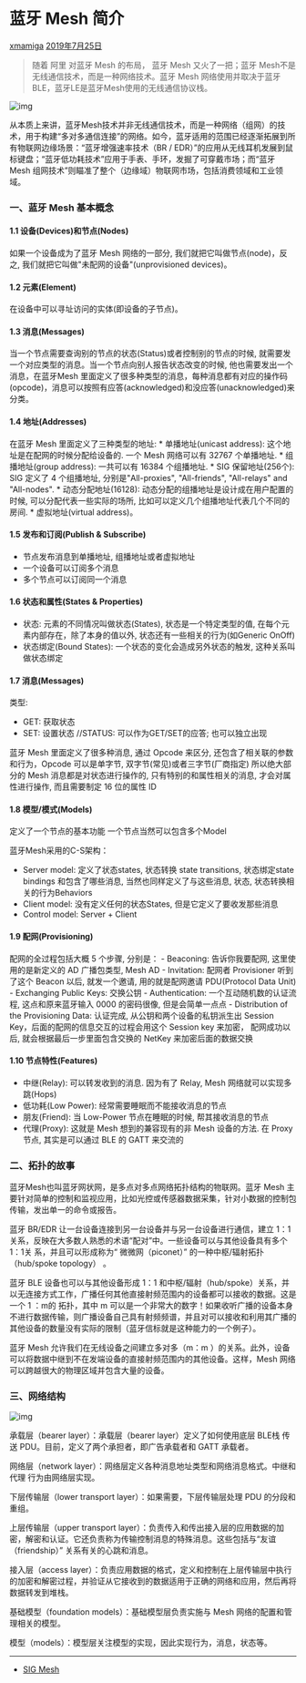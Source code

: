 # 蓝牙 Mesh 简介

 [xmamiga](http://www.xmamiga.com/author/zengzy/) [2019年7月25日](http://www.xmamiga.com/3433/)

> 随着 阿里 对蓝牙 Mesh 的布局， 蓝牙 Mesh 又火了一把；蓝牙 Mesh不是无线通信技术，而是一种网络技术。蓝牙 Mesh 网络使用并取决于蓝牙 BLE，蓝牙LE是蓝牙Mesh使用的无线通信协议栈。




![img](http://www.xmamiga.com/wp-content/uploads/2019/07/Mesh-Device-Networks_800x800-660x660.jpg)



从本质上来讲，蓝牙Mesh技术并非无线通信技术，而是一种网络（组网）的技术，用于构建“多对多通信连接”的网络。如今，蓝牙适用的范围已经逐渐拓展到所有物联网边缘场景：“蓝牙增强速率技术（BR / EDR）”的应用从无线耳机发展到鼠标键盘；“蓝牙低功耗技术”应用于手表、手环，发掘了可穿戴市场；而“蓝牙 Mesh 组网技术”则瞄准了整个（边缘域）物联网市场，包括消费领域和工业领域。

### 一、蓝牙 Mesh 基本概念

#### 1.1 设备(Devices)和节点(Nodes)

如果一个设备成为了蓝牙 Mesh 网络的一部分, 我们就把它叫做节点(node)，反之, 我们就把它叫做"未配网的设备"(unprovisioned devices)。

#### 1.2 元素(Element)

在设备中可以寻址访问的实体(即设备的子节点)。

#### 1.3 消息(Messages)

当一个节点需要查询别的节点的状态(Status)或者控制别的节点的时候, 就需要发一个对应类型的消息。当一个节点向别人报告状态改变的时候, 他也需要发出一个消息，在蓝牙Mesh 里面定义了很多种类型的消息，每种消息都有对应的操作码(opcode)，消息可以按照有应答(acknowledged)和没应答(unacknowledged)来分类。

#### 1.4 地址(Addresses)

在蓝牙 Mesh 里面定义了三种类型的地址: * 单播地址(unicast address): 这个地址是在配网的时候分配给设备的. 一个 Mesh 网络可以有 32767 个单播地址. * 组播地址(group address): 一共可以有 16384 个组播地址. * SIG 保留地址(256个): SIG 定义了 4 个组播地址, 分别是"All-proxies", "All-friends", "All-relays" and "All-nodes". * 动态分配地址(16128): 动态分配的组播地址是设计成在用户配置的时候, 可以分配代表一些实际的场所, 比如可以定义几个组播地址代表几个不同的房间. * 虚拟地址(virtual address)。

#### 1.5 发布和订阅(Publish & Subscribe)

- 节点发布消息到单播地址, 组播地址或者虚拟地址
- 一个设备可以订阅多个消息
- 多个节点可以订阅同一个消息

#### 1.6 状态和属性(States & Properties)

- 状态: 元素的不同情况叫做状态(States), 状态是一个特定类型的值, 在每个元素内部存在，除了本身的值以外, 状态还有一些相关的行为(如Generic OnOff)
- 状态绑定(Bound States): 一个状态的变化会造成另外状态的触发, 这种关系叫做状态绑定

#### 1.7 消息(Messages)

类型:

- GET: 获取状态
- SET: 设置状态 //STATUS: 可以作为GET/SET的应答; 也可以独立出现

蓝牙 Mesh 里面定义了很多种消息, 通过 Opcode 来区分, 还包含了相关联的参数和行为，Opcode 可以是单字节, 双字节(常见)或者三字节(厂商指定)
所以绝大部分的 Mesh 消息都是对状态进行操作的, 只有特别的和属性相关的消息, 才会对属性进行操作, 而且需要制定 16 位的属性 ID

#### 1.8 模型/模式(Models)

定义了一个节点的基本功能
一个节点当然可以包含多个Model

蓝牙Mesh采用的C-S架构：

- Server model: 定义了状态states, 状态转换 state transitions, 状态绑定state bindings 和包含了哪些消息, 当然也同样定义了与这些消息, 状态, 状态转换相关的行为Behaviors
- Client model: 没有定义任何的状态States, 但是它定义了要收发那些消息
- Control model: Server + Client

#### 1.9 配网(Provisioning)

配网的全过程包括大概 5 个步骤, 分别是：
\- Beaconing: 告诉你我要配网, 这里使用的是新定义的 AD 广播包类型, Mesh AD
\- Invitation: 配网者 Provisioner 听到了这个 Beacon 以后, 就发一个邀请, 用的就是配网邀请 PDU(Protocol Data Unit)
\- Exchanging Public Keys: 交换公钥
\- Authentication: 一个互动随机数的认证流程, 这点和原来蓝牙输入 0000 的密码很像, 但是会简单一点点
\- Distribution of the Provisioning Data: 认证完成, 从公钥和两个设备的私钥派生出 Session Key，后面的配网的信息交互的过程会用这个 Session key 来加密， 配网成功以后, 就会根据最后一步里面包含交换的 NetKey 来加密后面的数据交换

#### 1.10 节点特性(Features)

- 中继(Relay): 可以转发收到的消息. 因为有了 Relay, Mesh 网络就可以实现多跳(Hops)
- 低功耗(Low Power): 经常需要睡眠而不能接收消息的节点
- 朋友(Friend): 当 Low-Power 节点在睡眠的时候, 帮其接收消息的节点
- 代理(Proxy): 这就是 Mesh 想到的兼容现有的非 Mesh 设备的方法. 在 Proxy 节点, 其实是可以通过 BLE 的 GATT 来交流的

### 二、拓扑的故事

蓝牙Mesh也叫蓝牙网状网，是多点对多点网络拓扑结构的物联网。蓝牙 Mesh 主要针对简单的控制和监视应用，比如光控或传感器数据采集，针对小数据的控制包传输，发出单一的命令或报告。

蓝牙 BR/EDR 让一台设备连接到另一台设备并与另一台设备进行通信，建立 1：1 关系，反映在大多数人熟悉的术语“配对”中。一些设备可以与其他设备具有多个 1：1关 系，并且可以形成称为“ 微微网（piconet）” 的一种中枢/辐射拓扑（hub/spoke topology） 。

蓝牙 BLE 设备也可以与其他设备形成 1：1 和中枢/辐射（hub/spoke）关系，并以无连接方式工作，广播任何其他直接射频范围内的设备都可以接收的数据。这是一个 1 ：m的 拓扑，其中 m 可以是一个非常大的数字！如果收听广播的设备本身不进行数据传输，则广播设备自己具有射频频谱，并且对可以接收和利用其广播的其他设备的数量没有实际的限制（蓝牙信标就是这种能力的一个例子）。

蓝牙 Mesh 允许我们在无线设备之间建立多对多（m：m ）的关系。此外，设备可以将数据中继到不在发端设备的直接射频范围内的其他设备。这样，Mesh 网络可以跨越很大的物理区域并包含大量的设备。

### 三、网络结构




![img](http://www.xmamiga.com/wp-content/uploads/2019/07/mesh_stack.png)



承载层（bearer layer）：承载层（bearer layer）定义了如何使用底层 BLE栈 传送 PDU。目前，定义了两个承担者，即广告承载者和 GATT 承载者。

网络层（network layer）：网络层定义各种消息地址类型和网络消息格式。中继和代理 行为由网络层实现。

下层传输层（lower transport layer）：如果需要，下层传输层处理 PDU 的分段和重组。

上层传输层（upper transport layer）：负责传入和传出接入层的应用数据的加密，解密和认证。它还负责称为传输控制消息的特殊消息。这些包括与“友谊（friendship）” 关系有关的心跳和消息。

接入层（access layer）：负责应用数据的格式，定义和控制在上层传输层中执行的加密和解密过程，并验证从它接收到的数据适用于正确的网络和应用，然后再将数据转发到堆栈。

基础模型（foundation models）：基础模型层负责实施与 Mesh 网络的配置和管理相关的模型。

模型（models）：模型层关注模型的实现，因此实现行为，消息，状态等。

------

- [SIG Mesh](https://www.bluetooth.com/bluetooth-technology/topology-options/)